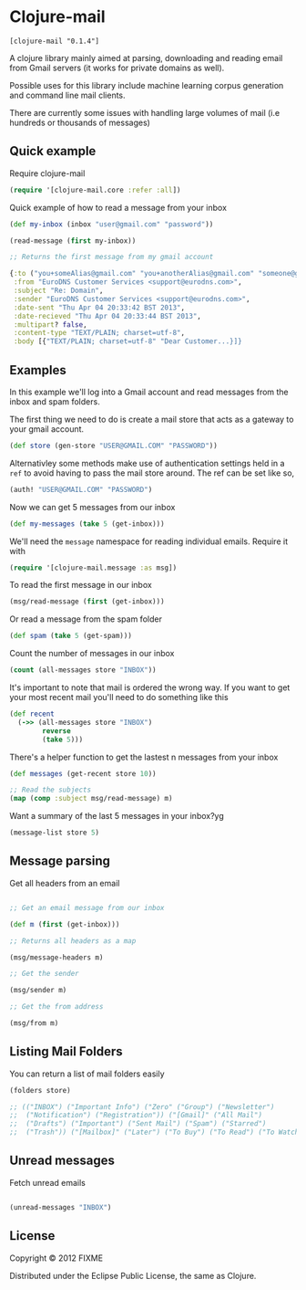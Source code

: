 # Clojure-mail


```
[clojure-mail "0.1.4"]
```

A clojure library mainly aimed at parsing, downloading and reading email from Gmail servers (it works for private domains as well).

Possible uses for this library include machine learning corpus generation and command line mail clients.

There are currently some issues with handling large volumes of mail (i.e hundreds or thousands of messages)

## Quick example

Require clojure-mail

```clojure
(require '[clojure-mail.core :refer :all])
```

Quick example of how to read a message from your inbox

```clojure
(def my-inbox (inbox "user@gmail.com" "password"))

(read-message (first my-inbox))

;; Returns the first message from my gmail account

{:to ("you+someAlias@gmail.com" "you+anotherAlias@gmail.com" "someone@gmail.com"),
 :from "EuroDNS Customer Services <support@eurodns.com>",
 :subject "Re: Domain",
 :sender "EuroDNS Customer Services <support@eurodns.com>",
 :date-sent "Thu Apr 04 20:33:42 BST 2013",
 :date-recieved "Thu Apr 04 20:33:44 BST 2013",
 :multipart? false,
 :content-type "TEXT/PLAIN; charset=utf-8",
 :body [{"TEXT/PLAIN; charset=utf-8" "Dear Customer...}]}
```

## Examples

In this example we'll log into a Gmail account and read messages from the inbox and spam folders.

The first thing we need to do is create a mail store that acts as a gateway to your gmail account.

```clojure
(def store (gen-store "USER@GMAIL.COM" "PASSWORD"))
```

Alternativley some methods make use of authentication settings held in a `ref` to avoid having to pass the mail store around.  The ref can be set like so,

```clojure
(auth! "USER@GMAIL.COM" "PASSWORD")
```

Now we can get 5 messages from our inbox

```clojure
(def my-messages (take 5 (get-inbox)))
```

We'll need the `message` namespace for reading individual emails. Require it with

```clojure
(require '[clojure-mail.message :as msg])
```

To read the first message in our inbox

```clojure
(msg/read-message (first (get-inbox)))
```

Or read a message from the spam folder

```clojure
(def spam (take 5 (get-spam)))
```

Count the number of messages in our inbox

```clojure
(count (all-messages store "INBOX"))
```

It's important to note that mail is ordered the wrong way. If you want to get your most recent mail you'll need
to do something like this

```clojure
(def recent
  (->> (all-messages store "INBOX")
        reverse
        (take 5)))
```

There's a helper function to get the lastest n messages from your inbox

```clojure
(def messages (get-recent store 10))

;; Read the subjects
(map (comp :subject msg/read-message) m)

```

Want a summary of the last 5 messages in your inbox?yg

```clojure
(message-list store 5)
```

## Message parsing

Get all headers from an email

```clojure

;; Get an email message from our inbox

(def m (first (get-inbox)))

;; Returns all headers as a map

(msg/message-headers m)

;; Get the sender

(msg/sender m)

;; Get the from address

(msg/from m)

```

## Listing Mail Folders

You can return a list of mail folders easily

```clojure
(folders store)

;; (("INBOX") ("Important Info") ("Zero" ("Group") ("Newsletter")
;;  ("Notification") ("Registration")) ("[Gmail]" ("All Mail")
;;  ("Drafts") ("Important") ("Sent Mail") ("Spam") ("Starred")
;;  ("Trash")) ("[Mailbox]" ("Later") ("To Buy") ("To Read") ("To Watch")))
```

## Unread messages

Fetch unread emails

```clojure

(unread-messages "INBOX")

```

## License

Copyright © 2012 FIXME

Distributed under the Eclipse Public License, the same as Clojure.
